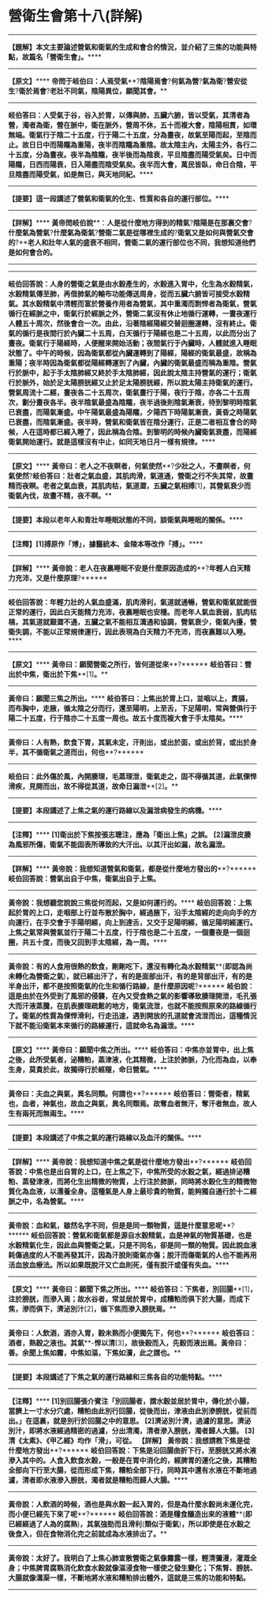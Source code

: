 # 營衛生會第十八(詳解)




****
**【題解】本文主要論述營氣和衛氣的生成和會合的情況，並介紹了三焦的功能與特點，故篇名「營衛生會」。******
****
**【原文】******
**帝問于岐伯曰：人焉受氣****?****陰陽焉會****?****何氣為營****?****氣為衛****?****營安從生****?****衛於焉會****?****老壯不同氣，陰陽異位，願聞其會。******
****
**岐伯答曰：人受氣于谷，谷入於胃，以傳與肺，五臟六腑，皆以受氣，其清者為營，濁者為衛，****營在脈中，衛在脈外****，營周不休，五十而複大會，陰陽相貫，如環無端。衛氣行于陰二十五度，行于陽二十五度，分為晝夜，故氣至陽而起，至陰而止。故日日中而陽隴為重陽，夜半而陰隴為重陰。故****太陰主內，太陽主外****，各行二十五度，分為晝夜。夜半為陰隴，夜半後而為陰衰，平旦陰盡而陽受氣矣。日中而陽隴，日西而陽衰，日入陽盡而陰受氣矣。夜半而大會，萬民皆臥，命日合陰，平旦陰盡而陽受氣，如是無已，與天地同紀。******
****
**【提要】這一段講述了營氣和衛氣的化生、性質和各自的運行部位。******
****
**【詳解】******
**黃帝問岐伯說****：****人是從什麼地方得到的精氣****?****陰陽是在那裏交會****?****什麼氣為營氣****?****什麼氣為衛氣****?****營衛二氣是從哪裡生成的****?****衛氣又是如何與營氣交會的****?****老人和壯年人氣的盛衰不相同，營衛二氣的運行部位也不同，我想知道他們是如何會合的。**
********
****
**岐伯回答說：人身的營衛之氣是由水穀產生的，水穀進入胃中，化生為水穀精氣，水穀精氣傳至肺，再借肺氣的輸布功能傳送周身，從而五臟六腑皆可接受水穀精氣。其水穀精氣中清輕而富於營養作用者為營氣，其中重濁而剽悍者為衛氣，營氣循行在經脈之中，衛氣行於經脈之外，營衛二氣沒有休止地循行運轉，一晝夜運行人體五十周次，然後會合一次。由此，沿著陰經陽經交替迴圈運轉，沒有終止。衛氣的循行是夜間行於內臟二十五周，白天循行于陽經也是二十五周，以此而分出了晝夜。衛氣行于陽經時，人便醒來開始活動；夜間氣行于內臟時，人體就進入睡眠狀態了。中午的時候，因為衛氣都從內臟運轉到了陽經，陽經的衛氣最盛，故稱為重陽；夜半時因為衛氣都從陽經轉運到了內臟，內臟的衛氣最盛而稱為重陰。營氣行於脈中，起于手太陰肺經又終於手太陰肺經，因此說太陰主持營氣的運行；衛氣行於脈外，始於足太陽膀胱經又止於足太陽膀胱經，所以說太陽主持衛氣的運行。營氣周流十二經，晝夜各二十五周次，衛氣晝行于陽，夜行于陰，亦各二十五周次，劃分晝夜各半。夜半陰氣最盛為陰隴，夜半過後則陰氣漸衰，待到黎明時陰氣已衰盡，而陽氣漸盛。中午陽氣最盛為陽隴，夕陽西下時陽氣漸衰，黃昏之時陽氣已衰盡，而陰氣漸盛。夜半時，營氣和衛氣皆在陰分運行，正是二者相互會合的時候，人在這時都已經入睡了，因此稱為合陰。到黎明的時候內臟衛氣衰盡，而陽經衛氣開始運行。就是這樣沒有中止，如同天地日月一樣有規律。******
****
**【原文】******
**黃帝曰：老人之不夜瞑者，何氣使然****?****少壯之人，不晝瞑者，何氣使然****?****岐伯答曰：壯者之氣血盛，其肌肉滑，氣道通，營衛之行不失其常，故晝精而夜瞑。老者之氣血衰，其肌肉枯，氣道澀，五臟之氣相搏****[1]****，其營氣衰少而衛氣內伐，故晝不精，夜不瞑。******
****
**【提要】本段以老年人和青壯年睡眠狀態的不同，談衛氣與睡眠的關係。******
****
**【注釋】****[1]****搏原作「博****」****，據醫統本、金陵本等改作「搏」。******
****
**【詳解】******
**黃帝說：老人在夜裏睡眠不安是什麼原因造成的****?****年輕人白天精力充沛，又是什麼原理****?******
****
**岐伯回答說：年輕力壯的人氣血盛滿，肌肉滑利，氣道就通暢，營氣和衛氣就能很正常的運行，因此白天能精力充沛，夜裏睡眠也安穩。而老年人氣血衰弱，肌肉枯槁，其氣道就艱澀不通，五臟之氣不能相互溝通和協調，營氣衰少，衛氣內擾，營衛失調，不能以正常規律運行，因此表現為白天精力不充沛，而夜裏難以入睡。******
****
**【原文】******
**黃帝曰：願聞營衛之所行，皆何道從來****?******
**岐伯答曰：營出於中焦，衛出於下焦****[1]****。******
****
**黃帝曰：願聞三焦之所出。******
**岐伯答曰：上焦出於胃上口，並咽以上，貫膈，而布胸中，走腋，循太陰之分而行，還至陽明，上至舌，下足陽明，常與營俱行于陽二十五度，行于陰亦二十五度一周也。故五十度而複大會于手太陰矣。******
****
**黃帝曰：人有熱，飲食下胃，其氣未定，汗則出，或出於面，或出於背，或出於身半，其不循衛氣之道而出，何也****?******
****
**岐伯曰：此外傷於風，內開腠理，毛蒸理泄，衛氣走之，固不得循其道，此氣傈悍滑疾，見開而出，故不得從其道，故命日漏泄****[2]****。******
****
**【提要】本段講述了上焦之氣的運行路線以及漏泄病發生的病機。******
****
**【注釋】******
**[1]****衛出於下焦按張志聰注，應為「衛出上焦****」****之誤。******
**[2]****漏泄皮腠為風邪所傷，衛氣不能固表所導致的大汗出。以其汗出如漏，故名漏泄。******
****
**【詳解】******
**黃帝說：我想知道營氣和衛氣，都是從什麼地方發出的****?******
**岐伯回答說：****營氣出自于中焦，衛氣出自于上焦。******
****
**黃帝說：我想聽您說說三焦從何而起，又是如何運行的。******
**岐伯回答說：****上焦起於胃的上口****，走咽部上行並布散於胸中，經過腋下，沿手太陰經的走向向手的方向運行，在手交會于手陽明經，向上到達舌，又交于足陽明經，循足陽明經運行。上焦之氣常與營氣並行于陽二十五度，行于陰也是二十五度，一個晝夜是一個迴圈，共五十度，而後又回到手太陰經，為一周。******
****
**黃帝說：有的人食用很熱的飲食，剛剛吃下，還沒有轉化為水穀精氣****(****即認為尚未轉化為營衛之氣****)****，就已經出汗了，有的是面部出汗，有的是背部出汗，有的是半身出汗，都不是按照衛氣的化生和循行路線，是什麼原因呢****?******
**岐伯說：這是由於在外受到了風邪的侵襲，在內又受食熱之氣的影響導致腠理開泄，毛孔張大而汗液蒸騰，在肌表腠理疏鬆的地方，衛氣流泄，也就不能按照原來的路線循行了。衛氣的性質為傈悍滑利，行走迅速，遇到開放的孔道就會流泄而出，這種情況下就不能沿衛氣本來循行的路線運行，這就命名為漏泄。******
****
**【原文】******
**黃帝曰：願聞中焦之所出。******
**岐伯答曰：中焦亦並胃中，出上焦之後，此所受氣者，泌糟粕，蒸津液，化其精微，上注於肺脈，乃化而為血，以奉生身，莫貴於此，故獨得行於經隧，命日營氣。******
****
**黃帝曰：夫血之與氣，異名同類。何謂也****?******
**岐伯答曰：營衛者，精氣也，血者，神氣也，故血之與氣，異名同類焉。故奪血者無汗，奪汗者無血，故人生有兩死而無兩生。******
****
**【提要】本段講述了中焦之氣的運行路線以及血汗的關係。******
****
**【詳解】******
**黃帝說：我想知道中焦之氣是從什麼地方發出****?******
**岐伯回答說：中焦也是出自胃的上口，在上焦之下，中焦所受的水穀之氣，經過排泌糟粕、蒸發津液，而將化生出精微的物質，上行注於肺脈，同時將水穀化生的精微物質化為血液，以濡養全身。這種氣是人身上最珍貴的物質，能夠獨自通行於十二經脈之中，名為營氣。******
****
**黃帝說：血和氣，雖然名字不同，但是是同一類物質，這是什麼意思呢****?******
**岐伯回答說：營氣和衛氣都是源自水穀精氣，血是神氣的物質基礎，也是水穀精氣化生，因此血與營衛之氣，只是不同名，卻是同一類的物質。因此說血液耗傷過度的人不能再發其汗，因為汗脫則衛氣亦傷；脫汗而傷衛氣的人也不能再用活血放血療法。所以如果既脫汗又亡血則死，僅有脫汗或僅有失血。******
****
**【原文】******
**黃帝曰：願聞下焦之所出。******
**岐伯答曰：下焦者，別回腸****[1]****，注於膀胱，而滲入焉；故水谷者，常並居於胃中，成糟粕而俱下於大腸，而成下焦，滲而俱下，濟泌別汁****[2]****，循下焦而滲入膀胱焉。******
****
**黃帝曰：人飲酒，酒亦入胃，穀未熟而小便獨先下，何也****?******
**岐伯答曰：酒者，熟穀之液也。其氣****-****悍以清****[3]****，故後穀而入，先穀而液出焉。黃帝曰：善。余聞上焦如霧，中焦如漚，下焦如瀆，此之謂也。******
****
**【提要】本段講述了下焦之氣的運行路線和三焦各自的功能特點。******
****
**【注釋】******
**[1]****別回腸張介賓注「別回腸者，謂水穀並居於胃中，傳化於小腸，當臍上一寸水分穴處，糟粕由此別行回腸，從後而出，津液由此別滲膀胱，從前而出。****」****在這裏，就是別行於回腸之中的意思。******
**[2]****濟泌別汁濟，過濾的意思。濟泌別汁，即將水液經過精密的過濾，分出清濁，清者滲入膀胱，濁者歸人大腸。******
**[3]****清《太素》、《甲乙經》均作「滑****」****，可從。******
******【詳解】******
**黃帝說：我想請教下焦是從什麼地方發出****?******
**岐伯回答說：下焦是沿回腸曲折下行，至膀胱又將水液滲入其中的。人食入飲食水穀，一般是在胃中消化的，經脾胃的運化之後，其糟粕全部向下行至大腸，從而形成下焦，糟粕全部下行，同時其中還有水液在不斷地過濾，清者即水液滲入膀胱，濁者就是糟粕而歸人大腸。******
****
**黃帝說：人飲酒的時候，酒也是與水穀一起入胃的，但是為什麼水穀尚未運化完，而小便已經先下來了呢****?******
**岐伯回答說：酒是糧食釀造出來的液體****(****即已經經過了人為的腐熟****)****，其氣強勁而且滑利****(****類似于衛氣****)****，所以即使是在水穀之後食入，但在食物消化完之前就成為水液排出了。******
****
**黃帝說：太好了。我明白了上焦心肺宣散營衛之氣像霧露一樣，輕清彌漫，灌溉全身；中焦脾胃腐熟消化飲食水穀就像漚浸食物一樣使之發生變化；下焦腎、膀胱、大腸就像溝渠一樣，不斷地將水液和糟粕排出體外，這就是三焦的功能和特點。**


********
